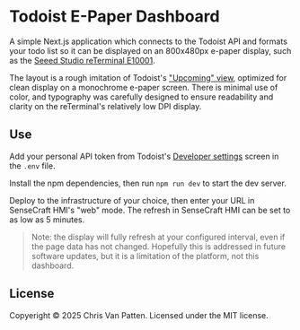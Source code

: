 # Todoist E-Paper Dashboard

A simple Next.js application which connects to the Todoist API and formats your
todo list so it can be displayed on an 800x480px e-paper display, such as the
[Seeed Studio reTerminal E10001](https://www.seeedstudio.com/reTerminal-E1001-p-6534.html).

The layout is a rough imitation of Todoist's
["Upcoming" view](https://www.todoist.com/inspiration/todoist-upcoming-view),
optimized for clean display on a monochrome e-paper screen. There is minimal
use of color, and typography was carefully designed to ensure readability and
clarity on the reTerminal's relatively low DPI display.

## Use

Add your personal API token from Todoist's
[Developer settings](https://app.todoist.com/app/settings/integrations/developer)
screen in the `.env` file.

Install the npm dependencies, then run `npm run dev` to start the dev server.

Deploy to the infrastructure of your choice, then enter your URL in SenseCraft
HMI's "web" mode. The refresh in SenseCraft HMI can be set to as low as 5
minutes.

> Note: the display will fully refresh at your configured interval, even if the
> page data has not changed. Hopefully this is addressed in future software
> updates, but it is a limitation of the platform, not this dashboard.

## License

Copyeright © 2025 Chris Van Patten. Licensed under the MIT license.
